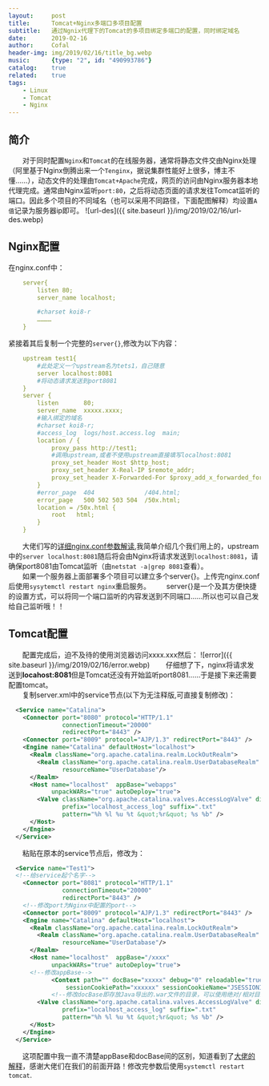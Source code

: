```yaml
---
layout:     post
title:      Tomcat+Nginx多端口多项目配置
subtitle:   通过Ngnix代理下的Tomcat的多项目绑定多端口的配置，同时绑定域名
date:       2019-02-16
author:     Cofal
header-img: img/2019/02/16/title_bg.webp
music:      {type: "2", id: "490993786"}
catalog:    true
related:    true
tags:
    - Linux
    - Tomcat
    - Nginx
---
```

## 简介
&emsp;&emsp;对于同时配置`Nginx`和`Tomcat`的在线服务器，通常将静态文件交由Nginx处理（阿里基于Nginx倒腾出来一个`Tenginx`，据说集群性能好上很多，博主不懂……），动态文件的处理由`Tomcat+Apache`完成，网页的访问由Nginx服务器本地代理完成。通常由Nginx监听`port:80`，之后将动态页面的请求发往Tomcat监听的端口。因此多个项目的不同域名（也可以采用不同路径，下面配图解释）均设置`A值`记录为服务器ip即可。
![url-des]({{ site.baseurl }}/img/2019/02/16/url-des.webp)

## Nginx配置
在nginx.conf中：
```yml
    server{
        listen 80;
        server_name localhost;

        #charset koi8-r
        …………
    }
```
紧接着其后复制一个完整的`server{}`,修改为以下内容：
```yml
    upstream test1{
        #此处定义一个upstream名为tets1，自己随意
        server localhost:8081
        #将动态请求发送到port8081
    }
    server {
        listen       80;
        server_name  xxxxx.xxxx;
        #输入绑定的域名
        #charset koi8-r;
        #access_log  logs/host.access.log  main;
        location / {
            proxy_pass http://test1;
            #调用upstream,或者不使用upstream直接填写localhost:8081
            proxy_set_header Host $http_host;
            proxy_set_header X-Real-IP $remote_addr;
            proxy_set_header X-Forwarded-For $proxy_add_x_forwarded_for;
        }
        #error_page  404              /404.html;
        error_page   500 502 503 504  /50x.html;
        location = /50x.html {
            root   html;
        }
    }
```
&emsp;&emsp;大佬们写的[详细nginx.conf参数解读](https://blog.csdn.net/CVJASBPTR/article/details/82660908),我简单介绍几个我们用上的，upstream中的`server localhost:8081`随后将会由Nginx将请求发送到`localhost:8081`，请确保port8081由Tomcat监听（由`netstat -a|grep 8081`查看）。  
&emsp;&emsp;如果一个服务器上面部署多个项目可以建立多个server{}。上传完nginx.conf后使用`sysytemctl restart nginx`重启服务。
&emsp;&emsp;server{}是一个及其方便快捷的设置方式，可以将同一个端口监听的内容发送到不同端口……所以也可以自己发给自己监听哦！！

## Tomcat配置
&emsp;&emsp;配置完成后，迫不及待的使用浏览器访问xxxx.xxx然后：
![error]({{ site.baseurl }}/img/2019/02/16/error.webp)
&emsp;&emsp;仔细想了下，nginx将请求发送到**locahost:8081**但是Tomcat还没有开始监听port8081……于是接下来还需要配置tomcat。  
&emsp;&emsp;复制server.xml中的service节点(以下为无注释版,可直接复制修改)：
```xml
  <Service name="Catalina">
    <Connector port="8080" protocol="HTTP/1.1"
               connectionTimeout="20000"
               redirectPort="8443" />
    <Connector port="8009" protocol="AJP/1.3" redirectPort="8443" />
    <Engine name="Catalina" defaultHost="localhost">
      <Realm className="org.apache.catalina.realm.LockOutRealm">
        <Realm className="org.apache.catalina.realm.UserDatabaseRealm"
               resourceName="UserDatabase"/>
      </Realm>
      <Host name="localhost"  appBase="webapps"
            unpackWARs="true" autoDeploy="true">
	    <Valve className="org.apache.catalina.valves.AccessLogValve" directory="logs"
               prefix="localhost_access_log" suffix=".txt"
               pattern="%h %l %u %t &quot;%r&quot; %s %b" />
      </Host>
    </Engine>
  </Service>
```
&emsp;&emsp;粘贴在原本的service节点后，修改为：
```xml
  <Service name="Test1">
  <!--给service起个名字-->
    <Connector port="8081" protocol="HTTP/1.1"
               connectionTimeout="20000"
               redirectPort="8443" />
    <!--修改port为Nginx中配置的port-->
    <Connector port="8009" protocol="AJP/1.3" redirectPort="8443" />
    <Engine name="Catalina" defaultHost="localhost">
      <Realm className="org.apache.catalina.realm.LockOutRealm">
        <Realm className="org.apache.catalina.realm.UserDatabaseRealm"
               resourceName="UserDatabase"/>
      </Realm>
      <Host name="localhost"  appBase="/xxxx"
            unpackWARs="true" autoDeploy="true">
      <!--修改appBase-->
            <Context path="" docBase="xxxxx" debug="0" reloadable="true"
                sessionCookiePath="xxxxxx" sessionCookieName="JSESSIONID" />
            <!--修改docBase即存放Java导出的.war文件的目录，可以使用绝对/相对目录。session自选-->
        <Valve className="org.apache.catalina.valves.AccessLogValve" directory="logs"
               prefix="localhost_access_log" suffix=".txt"
               pattern="%h %l %u %t &quot;%r&quot; %s %b" />
      </Host>
    </Engine>
  </Service>
```
&emsp;&emsp;这项配置中我一直不清楚appBase和docBase间的区别，知道看到了[大佬的解释](https://blog.csdn.net/chenzenan/article/details/64905412)，感谢大佬们在我们的前面开路！修改完参数后使用`systemctl restart tomcat`.